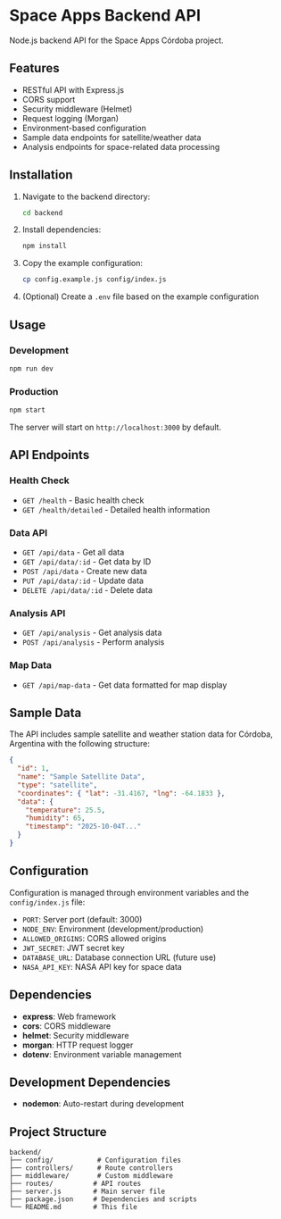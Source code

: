 # Space Apps Backend API

Node.js backend API for the Space Apps Córdoba project.

## Features

- RESTful API with Express.js
- CORS support
- Security middleware (Helmet)
- Request logging (Morgan)
- Environment-based configuration
- Sample data endpoints for satellite/weather data
- Analysis endpoints for space-related data processing

## Installation

1. Navigate to the backend directory:
   ```bash
   cd backend
   ```

2. Install dependencies:
   ```bash
   npm install
   ```

3. Copy the example configuration:
   ```bash
   cp config.example.js config/index.js
   ```

4. (Optional) Create a `.env` file based on the example configuration

## Usage

### Development
```bash
npm run dev
```

### Production
```bash
npm start
```

The server will start on `http://localhost:3000` by default.

## API Endpoints

### Health Check
- `GET /health` - Basic health check
- `GET /health/detailed` - Detailed health information

### Data API
- `GET /api/data` - Get all data
- `GET /api/data/:id` - Get data by ID
- `POST /api/data` - Create new data
- `PUT /api/data/:id` - Update data
- `DELETE /api/data/:id` - Delete data

### Analysis API
- `GET /api/analysis` - Get analysis data
- `POST /api/analysis` - Perform analysis

### Map Data
- `GET /api/map-data` - Get data formatted for map display

## Sample Data

The API includes sample satellite and weather station data for Córdoba, Argentina with the following structure:

```json
{
  "id": 1,
  "name": "Sample Satellite Data",
  "type": "satellite",
  "coordinates": { "lat": -31.4167, "lng": -64.1833 },
  "data": {
    "temperature": 25.5,
    "humidity": 65,
    "timestamp": "2025-10-04T..."
  }
}
```

## Configuration

Configuration is managed through environment variables and the `config/index.js` file:

- `PORT`: Server port (default: 3000)
- `NODE_ENV`: Environment (development/production)
- `ALLOWED_ORIGINS`: CORS allowed origins
- `JWT_SECRET`: JWT secret key
- `DATABASE_URL`: Database connection URL (future use)
- `NASA_API_KEY`: NASA API key for space data

## Dependencies

- **express**: Web framework
- **cors**: CORS middleware
- **helmet**: Security middleware
- **morgan**: HTTP request logger
- **dotenv**: Environment variable management

## Development Dependencies

- **nodemon**: Auto-restart during development

## Project Structure

```
backend/
├── config/           # Configuration files
├── controllers/      # Route controllers
├── middleware/       # Custom middleware
├── routes/          # API routes
├── server.js        # Main server file
├── package.json     # Dependencies and scripts
└── README.md        # This file
```
